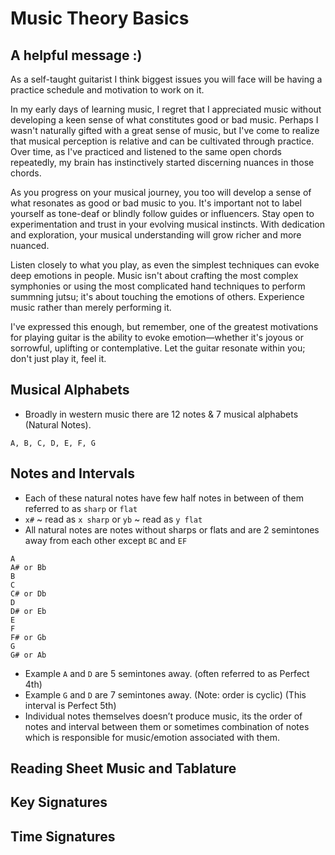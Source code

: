 # Music Theory Basics

## A helpful message :)

As a self-taught guitarist I think biggest issues you will face will be having a practice schedule and motivation to work on it.

In my early days of learning music, I regret that I appreciated music without developing a keen sense of what constitutes good or bad music. Perhaps I wasn't naturally gifted with a great sense of music, but I've come to realize that musical perception is relative and can be cultivated through practice. Over time, as I've practiced and listened to the same open chords repeatedly, my brain has instinctively started discerning nuances in those chords.

As you progress on your musical journey, you too will develop a sense of what resonates as good or bad music to you. It's important not to label yourself as tone-deaf or blindly follow guides or influencers. Stay open to experimentation and trust in your evolving musical instincts. With dedication and exploration, your musical understanding will grow richer and more nuanced.

Listen closely to what you play, as even the simplest techniques can evoke deep emotions in people. Music isn't about crafting the most complex symphonies or using the most complicated hand techniques to perform summning jutsu; it's about touching the emotions of others. Experience music rather than merely performing it.

I've expressed this enough, but remember, one of the greatest motivations for playing guitar is the ability to evoke emotion—whether it's joyous or sorrowful, uplifting or contemplative. Let the guitar resonate within you; don't just play it, feel it.

## Musical Alphabets

* Broadly in western music there are 12 notes & 7 musical alphabets (Natural Notes).

```
A, B, C, D, E, F, G
```

## Notes and Intervals

* Each of these natural notes have few half notes in between of them referred to as `sharp` or `flat`
* `x#` ~ read as `x sharp` or `yb` ~ read as `y flat`
* All natural notes are notes without sharps or flats and are 2 semintones away from each other except `BC` and `EF`

````
A
A# or Bb
B
C
C# or Db
D
D# or Eb
E
F
F# or Gb
G
G# or Ab
````

* Example `A` and `D` are 5 semintones away. (often referred to as Perfect 4th)
* Example `G` and `D` are 7 semintones away. (Note: order is cyclic) (This interval is Perfect 5th)
* Individual notes themselves doesn’t produce music, its the order of notes and interval between them or sometimes combination of notes which is responsible for music/emotion associated with them.

## Reading Sheet Music and Tablature



## Key Signatures



## Time Signatures





